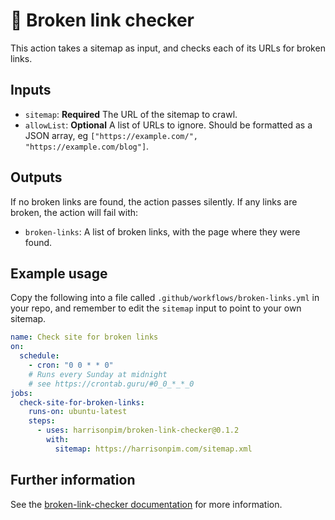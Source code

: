 # 🔗 Broken link checker

This action takes a sitemap as input, and checks each of its URLs for broken links.

## Inputs

- `sitemap`: **Required** The URL of the sitemap to crawl.
- `allowList`: **Optional** A list of URLs to ignore. Should be formatted as a JSON array, eg `["https://example.com/", "https://example.com/blog"]`.

## Outputs

If no broken links are found, the action passes silently. If any links are broken, the action will fail with:

- `broken-links`: A list of broken links, with the page where they were found.

## Example usage

Copy the following into a file called `.github/workflows/broken-links.yml` in your repo, and remember to edit the `sitemap` input to point to your own sitemap.

```yaml
name: Check site for broken links
on:
  schedule:
    - cron: "0 0 * * 0"
    # Runs every Sunday at midnight
    # see https://crontab.guru/#0_0_*_*_0
jobs:
  check-site-for-broken-links:
    runs-on: ubuntu-latest
    steps:
      - uses: harrisonpim/broken-link-checker@0.1.2
        with:
          sitemap: https://harrisonpim.com/sitemap.xml
```

## Further information

See the [broken-link-checker documentation](./docs/) for more information.
